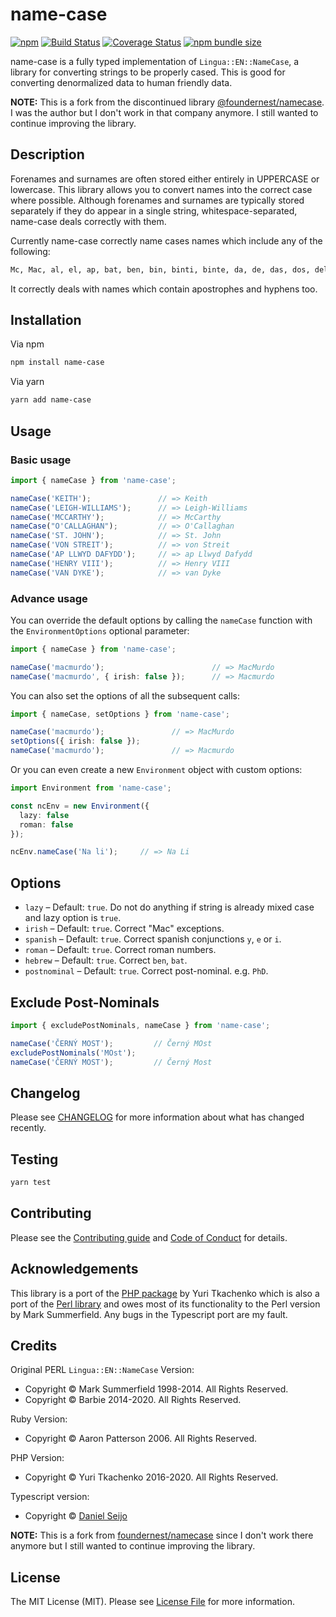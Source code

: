 # name-case

[![npm][ico-npm]][link-npm]
[![Build Status][ico-travis]][link-travis]
[![Coverage Status][ico-coveralls]][link-coveralls]
[![npm bundle size][ico-bundle-size]][link-bundle-size]

name-case is a fully typed implementation of `Lingua::EN::NameCase`, a library for converting strings to be properly cased. This is good for converting denormalized data to human friendly data.

**NOTE:** This is a fork from the discontinued library [@foundernest/namecase](https://github.com/foundernest/namecase). I was the author but I don't work in that company anymore. I still wanted to continue improving the library. 

## Description

Forenames and surnames are often stored either entirely in UPPERCASE or lowercase. This library allows you to convert names into the correct case where possible. Although forenames and surnames are typically stored separately if they do appear in a single string, whitespace-separated, name-case deals correctly with them.

Currently name-case correctly name cases names which include any of the following:

```txt
Mc, Mac, al, el, ap, bat, ben, bin, binti, binte, da, de, das, dos, delle, della, di, du, del, der, den, ten, ter, la, le, lo, van and von.
```

It correctly deals with names which contain apostrophes and hyphens too.

## Installation

Via npm

```bash
npm install name-case
```

Via yarn

```bash
yarn add name-case
```

## Usage

### Basic usage

```typescript
import { nameCase } from 'name-case';

nameCase('KEITH');               // => Keith
nameCase('LEIGH-WILLIAMS');      // => Leigh-Williams
nameCase('MCCARTHY');            // => McCarthy
nameCase("O'CALLAGHAN");         // => O'Callaghan
nameCase('ST. JOHN');            // => St. John
nameCase('VON STREIT');          // => von Streit
nameCase('AP LLWYD DAFYDD');     // => ap Llwyd Dafydd
nameCase('HENRY VIII');          // => Henry VIII
nameCase('VAN DYKE');            // => van Dyke
```

### Advance usage

You can override the default options by calling the `nameCase` function with the `EnvironmentOptions` optional parameter:

```typescript
import { nameCase } from 'name-case';

nameCase('macmurdo');                        // => MacMurdo
nameCase('macmurdo', { irish: false });      // => Macmurdo
```

You can also set the options of all the subsequent calls:

```typescript
import { nameCase, setOptions } from 'name-case';

nameCase('macmurdo');               // => MacMurdo
setOptions({ irish: false });
nameCase('macmurdo');               // => Macmurdo
```

Or you can even create a new `Environment` object with custom options:

```typescript
import Environment from 'name-case';

const ncEnv = new Environment({
  lazy: false
  roman: false
});

ncEnv.nameCase('Na li');     // => Na Li
```

## Options

- `lazy` – Default: `true`. Do not do anything if string is already mixed case and lazy option is `true`.
- `irish` – Default: `true`. Correct "Mac" exceptions.
- `spanish` – Default: `true`. Correct spanish conjunctions `y`, `e` or `i`.
- `roman` – Default: `true`. Correct roman numbers.
- `hebrew` – Default: `true`. Correct `ben`, `bat`.
- `postnominal` – Default: `true`. Correct post-nominal. e.g. `PhD`.

## Exclude Post-Nominals

```typescript
import { excludePostNominals, nameCase } from 'name-case';

nameCase('ČERNÝ MOST');         // Černý MOst
excludePostNominals('MOst');
nameCase('ČERNÝ MOST');         // Černý Most
```

## Changelog

Please see [CHANGELOG](CHANGELOG.md) for more information about what has changed recently.

## Testing

```bash
yarn test
```

## Contributing

Please see the [Contributing guide](CONTRIBUTING.md) and [Code of Conduct](CODE_OF_CONDUCT.md) for details.

## Acknowledgements

This library is a port of the [PHP package](https://github.com/tamtamchik/namecase) by Yuri Tkachenko which is also a port of the [Perl library](https://metacpan.org/release/BARBIE/Lingua-EN-NameCase-1.19) and owes most of its functionality to the Perl version by Mark Summerfield.
Any bugs in the Typescript port are my fault.

## Credits

Original PERL `Lingua::EN::NameCase` Version:

- Copyright &copy; Mark Summerfield 1998-2014. All Rights Reserved.
- Copyright &copy; Barbie 2014-2020. All Rights Reserved.

Ruby Version:

- Copyright &copy; Aaron Patterson 2006. All Rights Reserved.

PHP Version:

- Copyright &copy; Yuri Tkachenko 2016-2020. All Rights Reserved.

Typescript version:

- Copyright &copy; [Daniel Seijo][link-author]

**NOTE:** This is a fork from [foundernest/namecase](https://github.com/foundernest/namecase) since I don't work there anymore but I still wanted to continue improving the library. 

## License

The MIT License (MIT). Please see [License File](LICENSE) for more information.

[ico-npm]: https://img.shields.io/npm/v/@daniseijo/name-case
[ico-travis]: https://travis-ci.com/daniseijo/name-case.svg?branch=master
[ico-coveralls]: https://coveralls.io/repos/github/daniseijo/name-case/badge.svg?branch=master
[ico-bundle-size]: https://img.shields.io/bundlephobia/min/@daniseijo/name-case

[link-npm]: https://www.npmjs.org/package/@daniseijo/name-case
[link-travis]: https://travis-ci.com/daniseijo/name-case
[link-coveralls]: https://coveralls.io/github/daniseijo/name-case?branch=master
[link-bundle-size]: https://bundlephobia.com/result?p=@daniseijo/name-case

[link-author]: https://github.com/daniseijo
